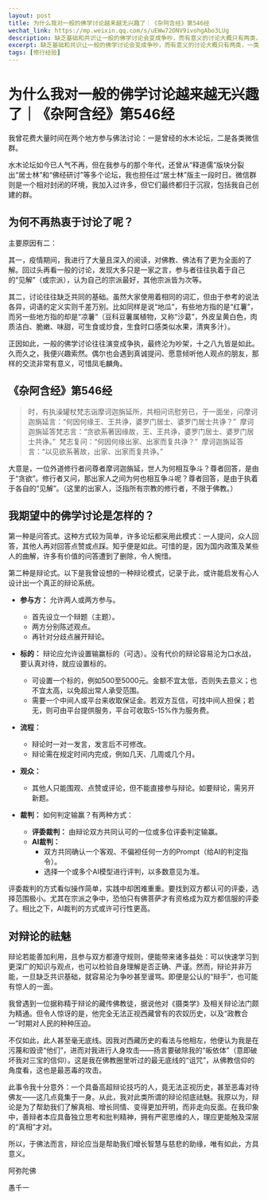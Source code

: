 ```yaml
---
layout: post
title: 为什么我对一般的佛学讨论越来越无兴趣了｜《杂阿含经》第546经
wechat_link: https://mp.weixin.qq.com/s/uEWw72ONV9ivohgAbo3LUg 
description: 缺乏基础和共识让一般的佛学讨论会变成争吵，而有意义的讨论大概只有两类，一类是问答，另一类是有规则下的辩论
excerpt: 缺乏基础和共识让一般的佛学讨论会变成争吵，而有意义的讨论大概只有两类，一类是问答，另一类是有规则下的辩论
tags: [修行经验]
---
```


# 为什么我对一般的佛学讨论越来越无兴趣了｜《杂阿含经》第546经

我曾花费大量时间在两个地方参与佛法讨论：一是曾经的水木论坛，二是各类微信群。

水木论坛如今已人气不再，但在我参与的那个年代，还曾从“释道儒”版块分裂出“居士林”和“佛经研讨”等多个论坛，我也担任过“居士林”版主一段时日。微信群则是一个相对封闭的环境，我加入过许多，但它们最终都归于沉寂，包括我自己创建的群。

## 为何不再热衷于讨论了呢？

主要原因有二：

其一，疫情期间，我进行了大量且深入的阅读，对佛教、佛法有了更为全面的了解。回过头再看一般的讨论，发现大多只是一家之言，参与者往往执着于自己的“见解”（或宗派），认为自己的宗派最好，其他宗派皆为次等。

其二，讨论往往缺乏共同的基础。虽然大家使用着相同的词汇，但由于参考的说法各异，词语的定义实则千差万别。比如同样是说“地瓜”，有些地方指的是“红薯”，而另一些地方指的却是“凉薯”（豆科豆薯属植物，又称“沙葛”，外皮呈黄白色，肉质洁白、脆嫩、味甜，可生食或炒食，生食时口感类似水果，清爽多汁）。

正因如此，一般的佛学讨论往往演变成争执，最终沦为吵架，十之八九皆是如此。久而久之，我便兴趣索然。偶尔也会遇到真诚提问、愿意倾听他人观点的朋友，那样的交流非常有意义，可惜凤毛麟角。

## 《杂阿含经》第546经

> 时，有执澡罐杖梵志诣摩诃迦旃延所，共相问讯慰劳已，于一面坐，问摩诃迦旃延言：“何因何缘王、王共诤，婆罗门居士、婆罗门居士共诤？” 
> 摩诃迦旃延答梵志言：“贪欲系著因缘故，王、王共诤，婆罗门居士、婆罗门居士共诤。” 
> 梵志复问：“何因何缘出家、出家而复共诤？” 
> 摩诃迦旃延答言：“以见欲系著故，出家、出家而复共诤。” 

大意是，一位外道修行者问尊者摩诃迦旃延，世人为何相互争斗？尊者回答，是由于“贪欲”。修行者又问，那出家人之间为何也相互争斗呢？尊者回答，是由于执着于各自的“见解”。（这里的出家人，泛指所有宗教的修行者，不限于佛教。）

## 我期望中的佛学讨论是怎样的？

第一种是问答式。这种方式较为简单，许多论坛都采用此模式：一人提问，众人回答，其他人再对回答点赞或点踩。知乎便是如此。可惜的是，因为国内政策及某些人的曲解，许多有价值的问答遭到了删除，令人惋惜。

第二种是辩论式。以下是我曾设想的一种辩论模式，记录于此，或许能启发有心人设计出一个真正的辩论系统。

* **参与方：** 允许两人或两方参与。
    * 首先设立一个辩题（主题）。
    * 两方分别陈述观点。
    * 再针对分歧点展开辩论。

* **标的：** 辩论应允许设置输赢标的（可选）。没有代价的辩论容易沦为口水战，要认真对待，就应设置标的。
    * 可设置一个标的，例如500至5000元。金额不宜太低，否则失去意义；也不宜太高，以免超出常人承受范围。
    * 需要一个中间人或平台来收取保证金。若双方互信，可找中间人担保；若无，则可由平台提供服务，平台可收取5-15%作为服务费。

* **流程：**
    * 辩论时一对一发言，发言后不可修改。
    * 辩论需在规定时间内完成，例如几天、几周或几个月。

* **观众：**
    * 其他人只能围观、点赞或评论，但不能直接参与辩论。如要辩论，需另开新题。

* **裁判：** 如何判定输赢？有两种方式：
    * **评委裁判：** 由辩论双方共同认可的一位或多位评委判定输赢。
    * **AI裁判：**
        * 双方共同确认一个客观、不偏袒任何一方的Prompt（给AI的判定指令）。
        * 选择一个或多个AI模型进行评判，以多数意见为准。

评委裁判的方式看似操作简单，实践中却困难重重。要找到双方都认可的评委，选择范围极小。尤其在宗派之争中，恐怕只有佛菩萨才有资格成为双方都信服的评委了。相比之下，AI裁判的方式或许可行性更高。

## 对辩论的祛魅

辩论若能善加利用，且参与双方都遵守规则，便能带来诸多益处：可以快速学习到更深广的知识与观点，也可以检验自身理解是否正确、严谨。然而，辩论并非万能，一旦缺乏共识基础，就容易沦为争吵甚至谩骂。即便是公认的“辩手”，也可能有惊人的一面。

我曾遇到一位据称精于辩论的藏传佛教徒，据说他对《摄类学》及相关辩论法门颇为精通。但令人惊讶的是，他完全无法正视西藏曾有的农奴历史，以及“政教合一”时期对人民的种种压迫。

不仅如此，此人甚至毫无底线。因我对西藏历史的看法与他相左，他便认为我是在污蔑和毁谤“他们”，进而对我进行人身攻击——扬言要破除我的“皈依体”（意即破坏我对三宝的信仰）。这是我在佛教圈里听过的最无底线的“诅咒”，从佛教信仰的角度看，这也是最恶毒的攻击。

此事令我十分意外：一个具备高超辩论技巧的人，竟无法正视历史，甚至恶毒对待佛友——这几点竟集于一身。从此，我对此类所谓的辩论彻底祛魅。我原以为，辩论是为了帮助我们了解真相、增长同情、变得更加开明，而非走向反面。在我印象中，善辩者本应具备独立思考和批判精神，拥有严密思维的人，理应更能触及深层的“真相”才对。

所以，于佛法而言，辩论应当是帮助我们增长智慧与慈悲的助缘，唯有如此，方具意义。

阿弥陀佛

愚千一